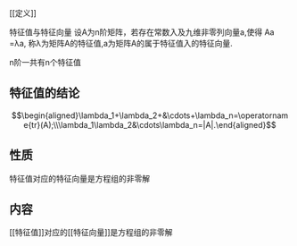 [[定义]]

特征值与特征向量 设A为n阶矩阵，若存在常数入及九维非零列向量a,使得
Aa =λa,
称λ为矩阵A的特征值,a为矩阵A的属于特征值入的特征向量.
<!-- 矩阵是方阵 -->

<!-- 如果可以写一个等式,然后其中对应的两个值分别是特征值和特征向量 -->

n阶一共有n个特征值

## 特征值的结论

$$\begin{aligned}\lambda_1+\lambda_2+&\cdots+\lambda_n=\operatorname{tr}(A);\\\lambda_1\lambda_2&\cdots\lambda_n=|A|.\end{aligned}$$


## 性质

特征值对应的特征向量是方程组的非零解

## 内容

[[特征值]]对应的[[特征向量]]是方程组的非零解